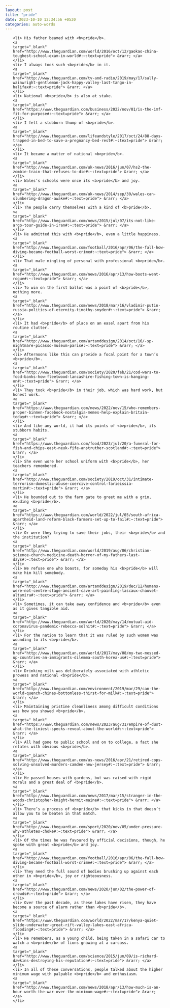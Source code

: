 ```yaml
---
layout: post
title: "pride"
date: 2023-10-10 12:34:56 +0530
categories: auto-words
---
```

<ol>

    <li> His father beamed with <b>pride</b>.
    <a 
    target="_blank" 
    href="http://www.theguardian.com/world/2016/oct/12/gaokao-china-toughest-school-exam-in-world#:~:text=pride"> &rarr; </a>
    </li>
    <li> I always took such <b>pride</b> in it.
    <a 
    target="_blank" 
    href="http://www.theguardian.com/tv-and-radio/2019/may/17/sally-wainwright-gentleman-jack-happy-valley-last-tango-in-halifax#:~:text=pride"> &rarr; </a>
    </li>
    <li> National <b>pride</b> is also at stake.
    <a 
    target="_blank" 
    href="https://www.theguardian.com/business/2022/nov/01/is-the-imf-fit-for-purpose#:~:text=pride"> &rarr; </a>
    </li>
    <li> I felt a stubborn thump of <b>pride</b>.
    <a 
    target="_blank" 
    href="http://www.theguardian.com/lifeandstyle/2017/oct/24/88-days-trapped-in-bed-to-save-a-pregnancy-bed-rest#:~:text=pride"> &rarr; </a>
    </li>
    <li> It became a matter of national <b>pride</b>.
    <a 
    target="_blank" 
    href="http://www.theguardian.com/uk-news/2016/jun/07/hs2-the-zombie-train-that-refuses-to-die#:~:text=pride"> &rarr; </a>
    </li>
    <li> Wales’s schools were once its <b>pride</b> and joy.
    <a 
    target="_blank" 
    href="http://www.theguardian.com/uk-news/2014/sep/30/wales-can-slumbering-dragon-awake#:~:text=pride"> &rarr; </a>
    </li>
    <li> The people carry themselves with a kind of <b>pride</b>.
    <a 
    target="_blank" 
    href="http://www.theguardian.com/news/2015/jul/07/its-not-like-argo-tour-guide-in-iran#:~:text=pride"> &rarr; </a>
    </li>
    <li> He admitted this with <b>pride</b>, even a little happiness.
    <a 
    target="_blank" 
    href="http://www.theguardian.com/football/2016/apr/06/the-fall-how-diving-became-football-worst-crime#:~:text=pride"> &rarr; </a>
    </li>
    <li> That male mingling of personal with professional <b>pride</b>.
    <a 
    target="_blank" 
    href="http://www.theguardian.com/news/2016/apr/13/how-boots-went-rogue#:~:text=pride"> &rarr; </a>
    </li>
    <li> To win on the first ballot was a point of <b>pride</b>, nothing more.
    <a 
    target="_blank" 
    href="http://www.theguardian.com/news/2018/mar/16/vladimir-putin-russia-politics-of-eternity-timothy-snyder#:~:text=pride"> &rarr; </a>
    </li>
    <li> It had <b>pride</b> of place on an easel apart from his routine clutter.
    <a 
    target="_blank" 
    href="http://www.theguardian.com/artanddesign/2014/oct/16/-sp-nightmare-picasso-museum-paris#:~:text=pride"> &rarr; </a>
    </li>
    <li> Afternoons like this can provide a focal point for a town’s <b>pride</b>.
    <a 
    target="_blank" 
    href="http://www.theguardian.com/society/2020/feb/21/cod-wars-to-food-banks-how-fleetwood-lancashire-fishing-town-is-hanging-on#:~:text=pride"> &rarr; </a>
    </li>
    <li> They took <b>pride</b> in their job, which was hard work, but honest work.
    <a 
    target="_blank" 
    href="https://www.theguardian.com/news/2022/nov/15/who-remembers-proper-binmen-facebook-nostalgia-memes-help-explain-britain-today#:~:text=pride"> &rarr; </a>
    </li>
    <li> And like any world, it had its points of <b>pride</b>, its stubborn habits.
    <a 
    target="_blank" 
    href="https://www.theguardian.com/food/2023/jul/20/a-funeral-for-fish-and-chips-east-neuk-fife-anstruther-scotland#:~:text=pride"> &rarr; </a>
    </li>
    <li> She even wore her school uniform with <b>pride</b>, her teachers remembered.
    <a 
    target="_blank" 
    href="http://www.theguardian.com/society/2019/oct/31/intimate-terrorism-domestic-abuse-coercive-control-farieissia-martin#:~:text=pride"> &rarr; </a>
    </li>
    <li> He bounded out to the farm gate to greet me with a grin, exuding <b>pride</b>.
    <a 
    target="_blank" 
    href="https://www.theguardian.com/world/2022/jul/05/south-africa-apartheid-land-reform-black-farmers-set-up-to-fail#:~:text=pride"> &rarr; </a>
    </li>
    <li> Or were they trying to save their jobs, their <b>pride</b> and the institution?
    <a 
    target="_blank" 
    href="http://www.theguardian.com/world/2019/aug/06/christian-science-church-medicine-death-horror-of-my-fathers-last-days#:~:text=pride"> &rarr; </a>
    </li>
    <li> We refuse one who boasts, for someday his <b>pride</b> will make him kill somebody.
    <a 
    target="_blank" 
    href="http://www.theguardian.com/artanddesign/2019/dec/12/humans-were-not-centre-stage-ancient-cave-art-painting-lascaux-chauvet-altamira#:~:text=pride"> &rarr; </a>
    </li>
    <li> Sometimes, it can take away confidence and <b>pride</b> even as it gives tangible aid.
    <a 
    target="_blank" 
    href="http://www.theguardian.com/world/2020/may/14/mutual-aid-coronavirus-pandemic-rebecca-solnit#:~:text=pride"> &rarr; </a>
    </li>
    <li> For the nation to learn that it was ruled by such women was wounding to its <b>pride</b>.
    <a 
    target="_blank" 
    href="http://www.theguardian.com/world/2017/may/08/my-two-messed-up-countries-an-immigrants-dilemma-south-korea-us#:~:text=pride"> &rarr; </a>
    </li>
    <li> Drinking milk was deliberately associated with athletic prowess and national <b>pride</b>.
    <a 
    target="_blank" 
    href="http://www.theguardian.com/environment/2019/mar/29/can-the-world-quench-chinas-bottomless-thirst-for-milk#:~:text=pride"> &rarr; </a>
    </li>
    <li> Maintaining pristine cleanliness among difficult conditions was how you showed <b>pride</b>.
    <a 
    target="_blank" 
    href="https://www.theguardian.com/news/2023/aug/31/empire-of-dust-what-the-tiniest-specks-reveal-about-the-world#:~:text=pride"> &rarr; </a>
    </li>
    <li> All had gone to public school and on to college, a fact she relates with obvious <b>pride</b>.
    <a 
    target="_blank" 
    href="http://www.theguardian.com/us-news/2016/apr/21/retired-cops-solving-unsolved-murders-camden-new-jersey#:~:text=pride"> &rarr; </a>
    </li>
    <li> He passed houses with gardens, but was raised with rigid morals and a great deal of <b>pride</b>.
    <a 
    target="_blank" 
    href="http://www.theguardian.com/news/2017/mar/15/stranger-in-the-woods-christopher-knight-hermit-maine#:~:text=pride"> &rarr; </a>
    </li>
    <li> There’s a process of <b>pride</b> that kicks in that doesn’t allow you to be beaten in that match.
    <a 
    target="_blank" 
    href="http://www.theguardian.com/sport/2020/nov/05/under-pressure-why-athletes-choke#:~:text=pride"> &rarr; </a>
    </li>
    <li> Of the times he was favoured by official decisions, though, he spoke with great <b>pride</b> and joy.
    <a 
    target="_blank" 
    href="http://www.theguardian.com/football/2016/apr/06/the-fall-how-diving-became-football-worst-crime#:~:text=pride"> &rarr; </a>
    </li>
    <li> They need the full sound of bodies brushing up against each other in <b>pride</b>, joy or righteousness.
    <a 
    target="_blank" 
    href="http://www.theguardian.com/news/2020/jun/02/the-power-of-crowds#:~:text=pride"> &rarr; </a>
    </li>
    <li> Over the past decade, as these lakes have risen, they have become a source of alarm rather than <b>pride</b>.
    <a 
    target="_blank" 
    href="https://www.theguardian.com/world/2022/mar/17/kenya-quiet-slide-underwater-great-rift-valley-lakes-east-africa-flooding#:~:text=pride"> &rarr; </a>
    </li>
    <li> He remembers, as a young child, being taken in a safari car to watch a <b>pride</b> of lions gnawing at a carcass.
    <a 
    target="_blank" 
    href="http://www.theguardian.com/science/2015/jun/09/is-richard-dawkins-destroying-his-reputation#:~:text=pride"> &rarr; </a>
    </li>
    <li> In all of these conversations, people talked about the higher minimum wage with palpable <b>pride</b> and enthusiasm.
    <a 
    target="_blank" 
    href="http://www.theguardian.com/news/2018/apr/13/how-much-is-an-hour-worth-the-war-over-the-minimum-wage#:~:text=pride"> &rarr; </a>
    </li>